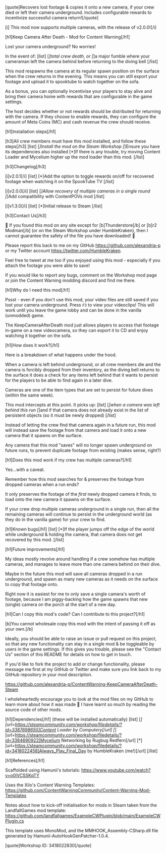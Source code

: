 ﻿[quote]Recovers lost footage & copies it onto a new camera, if your crew died or left their camera underground. Includes configurable rewards to incentivize successful camera return![/quote]

[i] This mod now supports multiple cameras, with the release of v2.0.0![/i]

[h1]Keep Camera After Death - Mod for Content Warning[/h1]

Lost your camera underground? No worries!

In the event of:
[list]
    [*]total crew death, or
    [*]a major fumble where your cameraman left the camera behind before returning to the diving bell
[/list]

This mod respawns the camera at its regular spawn position on the surface when the crew returns in the evening. This means you can still export your footage and upload it to spooktube to watch together on the sofa.

As a bonus, you can optionally incentivise your players to stay alive and bring their camera home with rewards that are configurable in the game settings.

The host decides whether or not rewards should be distributed for returning with the camera. If they choose to enable rewards, they can configure the amount of Meta Coins (MC) and cash revenue the crew should receive.

[h1]Installation steps[/h1]

[h3]All crew members must have this mod installed, and follow these steps[/h3] 
[list]
    [*]Install the mod on the Steam Workshop
    [*]Ensure you have its dependencies also installed
    [*]If there is any trouble, try moving Content Loader and Mycelium higher up the mod loader than this mod.
[/list]

[h3]Changelog[/h3]

[i]v2.0.1[/i]
[list]
    [*]Add the option to toggle rewards on/off for recovered footage when watching it on the SpookTube TV
[/list]

[i]v2.0.0[/i]
[list]
    [*]Allow recovery of multiple cameras in a single round
    [*]Add compatibility with ContentPOVs mod
[/list]

[i]v1.3.0[/i]
[list]
    [*]Initial release to Steam
[/list]

[h3]Contact Us[/h3] 

🚨 If you found this mod on any site except for [b]Thunderstore[/b] or [b]r2 Modman[/b] (or on the Steam Workshop under HumbleKraken), then I cannot guarantee the safety of the file you have downloaded! 🚨

Please report this back to me on my GitHub https://github.com/alexandria-p or my Twitter account https://twitter.com/HumbleKraken.

Feel free to tweet at me too if you enjoyed using this mod - especially if you attach the footage you were able to save!

If you would like to report any bugs, comment on the Workshop mod page or join the Content Warning modding discord and find me there.

[h1]Why do I need this mod[/h1]

Pssst - even if you don't use this mod, your video files are still saved if you lost your camera underground. Press `F3` to view your videoclips! This will work until you leave the game lobby and can be done in the vanilla (unmodded) game.

The KeepCameraAfterDeath mod just allows players to access that footage in-game on a new videocamera, so they can export it to CD and enjoy watching it together on the sofa.

[h1]How does it work?[/h1]

Here is a breakdown of what happens under the hood.

When a camera is left behind underground, or all crew members die and the camera is forcibly dropped from their inventory, as the diving bell returns to the surface it does a check for any items left behind that it wants to persist for the players to be able to find again in a later dive.

Cameras are one of the item types that are set to persist for future dives (within the same week).

This mod intercepts at this point. It picks up:
[list]
    [*]when a camera was left behind this run
    [*]and if that camera does not already exist in the list of persistent objects (so it must be newly dropped)
[/list]

Instead of letting the crew find that camera again in a future run, this mod will instead save the footage from that camera and load it onto a new camera that it spawns on the surface.

Any camera that this mod "saves" will no longer spawn underground on future runs, to prevent duplicate footage from existing (makes sense, right?)

[h1]Does this mod work if my crew has multiple cameras?[/h1]

Yes...with a caveat.

Remember how this mod searches for & preserves the footage from dropped cameras when a run ends?

It only preserves the footage of the *first* newly dropped camera it finds, to load onto the new camera it spawns on the surface.

If your crew drop multiple cameras underground in a single run, then all the remaining cameras will continue to persist in the underground world (as they do in the vanilla game) for your crew to find.

[h1]Known bugs[/h1]
[list]
    [*]If the player jumps off the edge of the world while underground & holding the camera, that camera does not get recovered by this mod.
[/list]

[h1]Future improvements[/h1]

My ideas mostly revolve around handling if a crew somehow has multiple cameras, and manages to leave more than one camera behind on their dive. 

Maybe in the future this mod will save all cameras dropped in a run underground, and spawn as many new cameras as it needs on the surface to copy that footage onto. 

Right now it is easiest for me to only save a single camera's worth of footage, because I am piggy-backing how the game spawns that new (single) camera on the porch at the start of a new day.

[h1]Can I copy this mod's code? Can I contribute to this project?[/h1]

[b]You cannot wholesale copy this mod with the intent of passing it off as your own.[/b]

Ideally, you should be able to raise an issue or pull request on this project, so that any new functionality can stay in a single mod & be toggleable by users in the game settings. If this gives you trouble, please see the "Contact Us" section of this README for details on how to get in touch.

If you'd like to fork the project to add or change functionality, please message me first at my GitHub or Twitter and make sure you link back to my GitHub repository in your mod description.

https://github.com/alexandria-p/ContentWarning-KeepCameraAfterDeath-Steam

I wholeheartedly encourage you to look at the mod files on my GitHub to learn more about how it was made 💝 I have learnt so much by reading the source code of other mods.

[h1]Dependencies[/h1]
(these will be installed automatically)
[list]
    [*][url=https://steamcommunity.com/workshop/filedetails/?id=3387698650]Content Loader by Computery[/url]
    [*][url=https://steamcommunity.com/workshop/filedetails/?id=3384690922]Mycelium Networking by Rugbug Redfern[/url]
    [*][url=https://steamcommunity.com/workshop/filedetails/?id=3418022458]Always_Play_Final_Day by HumbleKraken (me!)[/url]
[/list]

[h1]References[/h1]

Scaffolded using Hamunii's tutorials: https://www.youtube.com/watch?v=o0lVCSSKqTY

Uses the Xilo's Content Warning Templates: https://github.com/ContentWarningCommunity/Content-Warning-Mod-Templates

Notes about how to kick-off initialisation for mods in Steam taken from the LandfallGames mod template: https://github.com/landfallgames/ExampleCWPlugin/blob/main/ExampleCWPlugin.cs

This template uses MonoMod, and the MMHOOK_Assembly-CSharp.dll file generated by Hamunii-AutoHookGenPatcher-1.0.4.

[quote]Workshop ID: 3418022830[/quote]